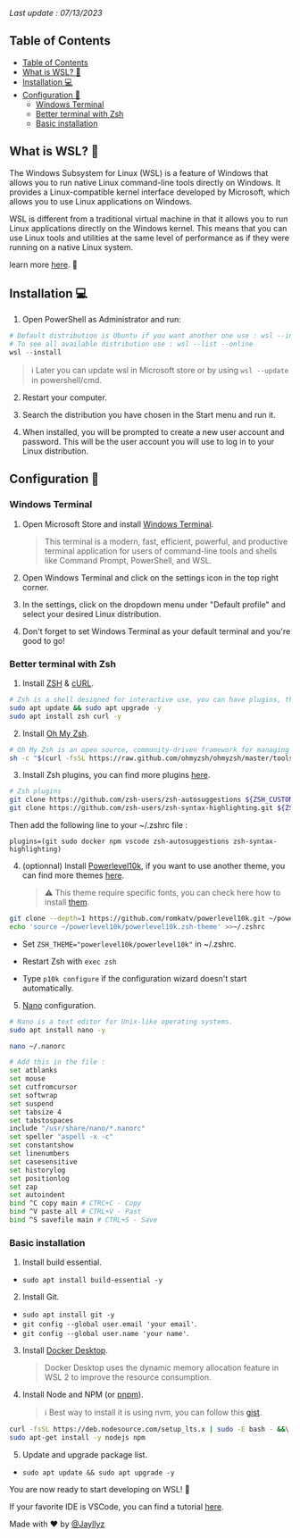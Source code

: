 *Last update : 07/13/2023*

## Table of Contents

- [Table of Contents](#table-of-contents)
- [What is WSL? :thinking:](#what-is-wsl-thinking)
- [Installation :computer:](#installation-computer)
- [Configuration :wrench:](#configuration-wrench)
  - [Windows Terminal](#windows-terminal)
  - [Better terminal with Zsh](#better-terminal-with-zsh)
  - [Basic installation](#basic-installation)

## What is WSL? :thinking:

The Windows Subsystem for Linux (WSL) is a feature of Windows that allows you to run native Linux command-line tools directly on Windows. It provides a Linux-compatible kernel interface developed by Microsoft, which allows you to use Linux applications on Windows.

WSL is different from a traditional virtual machine in that it allows you to run Linux applications directly on the Windows kernel. This means that you can use Linux tools and utilities at the same level of performance as if they were running on a native Linux system.

learn more [here](https://learn.microsoft.com/en-us/windows/wsl/about). :book:

## Installation :computer:

1. Open PowerShell as Administrator and run:

```powershell
# Default distribution is Ubuntu if you want another one use : wsl --install -d <Distribution name>
# To see all available distribution use : wsl --list --online
wsl --install
```
  > ℹ️ Later you can update wsl in Microsoft store or by using `wsl --update` in powershell/cmd.

2. Restart your computer.

3. Search the distribution you have chosen in the Start menu and run it.

4. When installed, you will be prompted to create a new user account and password. This will be the user account you will use to log in to your Linux distribution.

## Configuration :wrench:

### Windows Terminal

1. Open Microsoft Store and install [Windows Terminal](https://apps.microsoft.com/store/detail/windows-terminal/9N0DX20HK701?hl=fr-fr&gl=fr&rtc=1).

   > This terminal is a modern, fast, efficient, powerful, and productive terminal application for users of command-line tools and shells like Command Prompt, PowerShell, and WSL.

2. Open Windows Terminal and click on the settings icon in the top right corner.

3. In the settings, click on the dropdown menu under "Default profile" and select your desired Linux distribution.

4. Don't forget to set Windows Terminal as your default terminal and you're good to go!

### Better terminal with Zsh

1. Install [ZSH](https://zsh.sourceforge.io/) & [cURL](https://curl.se/).

```bash
# Zsh is a shell designed for interactive use, you can have plugins, themes, etc.
sudo apt update && sudo apt upgrade -y
sudo apt install zsh curl -y
```

2. Install [Oh My Zsh](https://ohmyz.sh/).

```bash
# Oh My Zsh is an open source, community-driven framework for managing your Zsh configuration.
sh -c "$(curl -fsSL https://raw.github.com/ohmyzsh/ohmyzsh/master/tools/install.sh)"
```

3. Install Zsh plugins, you can find more plugins [here](https://github.com/ohmyzsh/ohmyzsh/wiki/Plugins).

```bash
# Zsh plugins
git clone https://github.com/zsh-users/zsh-autosuggestions ${ZSH_CUSTOM:-~/.oh-my-zsh/custom}/plugins/zsh-autosuggestions
git clone https://github.com/zsh-users/zsh-syntax-highlighting.git ${ZSH_CUSTOM:-~/.oh-my-zsh/custom}/plugins/zsh-syntax-highlighting
```
Then add the following line to your ~/.zshrc file :

`plugins=(git sudo docker npm vscode zsh-autosuggestions zsh-syntax-highlighting)`


4. (optionnal) Install [Powerlevel10k](https://github.com/romkatv/powerlevel10k), if you want to use another theme, you can find more themes [here](https://github.com/ohmyzsh/ohmyzsh/wiki/Themes).
   
   > ⚠️ This theme require specific fonts, you can check here how to install [them](https://github.com/romkatv/powerlevel10k#meslo-nerd-font-patched-for-powerlevel10k).

```bash
git clone --depth=1 https://github.com/romkatv/powerlevel10k.git ~/powerlevel10k
echo 'source ~/powerlevel10k/powerlevel10k.zsh-theme' >>~/.zshrc
```
- Set `ZSH_THEME="powerlevel10k/powerlevel10k"` in ~/.zshrc.

- Restart Zsh with `exec zsh`

- Type `p10k configure` if the configuration wizard doesn't start automatically.

5. [Nano](https://www.nano-editor.org/) configuration.

```bash
# Nano is a text editor for Unix-like operating systems.
sudo apt install nano -y

nano ~/.nanorc

# Add this in the file :
set atblanks
set mouse
set cutfromcursor
set softwrap
set suspend
set tabsize 4
set tabstospaces
include "/usr/share/nano/*.nanorc"
set speller "aspell -x -c"
set constantshow
set linenumbers
set casesensitive
set historylog
set positionlog
set zap
set autoindent
bind ^C copy main # CTRC+C - Copy
bind ^V paste all # CTRL+V - Past
bind ^S savefile main # CTRL+S - Save
```

### Basic installation

1. Install build essential.

- `sudo apt install build-essential -y`

2. Install Git.

- `sudo apt install git -y`
- `git config --global user.email 'your email'`.
- `git config --global user.name 'your name'`.

3. Install [Docker Desktop](https://docs.docker.com/desktop/wsl/).

   > Docker Desktop uses the dynamic memory allocation feature in WSL 2 to improve the resource consumption.

4. Install Node and NPM (or [pnpm](https://pnpm.io/installation)).
    > :information_source: Best way to install it is using nvm, you can follow this [gist](https://gist.github.com/d2s/372b5943bce17b964a79).

```bash
curl -fsSL https://deb.nodesource.com/setup_lts.x | sudo -E bash - &&\
sudo apt-get install -y nodejs npm
```

5. Update and upgrade package list.

- `sudo apt update && sudo apt upgrade -y`

You are now ready to start developing on WSL! :tada:

If your favorite IDE is VSCode, you can find a tutorial [here](https://code.visualstudio.com/docs/remote/wsl).

Made with :heart: by [@Jayllyz](https://github.com/Jayllyz)
